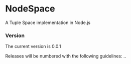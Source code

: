 NodeSpace
=========

A Tuple Space implementation in Node.js

### Version

The current version is 0.0.1

Releases will be numbered with the following guidelines:
	<major>.<minor>.<patch>
